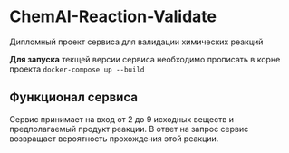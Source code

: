 # ChemAI-Reaction-Validate
Дипломный проект сервиса для валидации химических реакций

**Для запуска** текщей версии сервиса необходимо прописать в корне проекта `docker-compose up --build`

## Функционал сервиса

Сервис принимает на вход от 2 до 9 исходных веществ и предполагаемый продукт реакции. В ответ на запрос сервис возвращает вероятность прохождения этой реакции.

